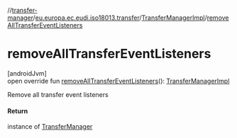 //[transfer-manager](../../../index.md)/[eu.europa.ec.eudi.iso18013.transfer](../index.md)/[TransferManagerImpl](index.md)/[removeAllTransferEventListeners](remove-all-transfer-event-listeners.md)

# removeAllTransferEventListeners

[androidJvm]\
open override
fun [removeAllTransferEventListeners](remove-all-transfer-event-listeners.md)(): [TransferManagerImpl](index.md)

Remove all transfer event listeners

#### Return

instance of [TransferManager](../-transfer-manager/index.md)
